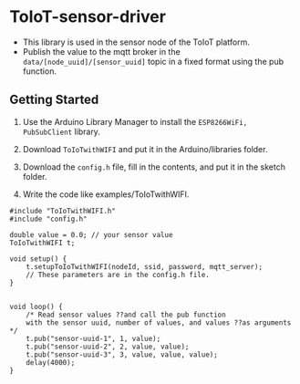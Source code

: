 # ToIoT-sensor-driver
* This library is used in the sensor node of the ToIoT platform.  
* Publish the value to the mqtt broker in the `data/[node_uuid]/[sensor_uuid]` topic in a fixed format using the pub function.

## Getting Started
1. Use the Arduino Library Manager to install the `ESP8266WiFi,` `PubSubClient` library.
  
2. Download `ToIoTwithWIFI` and put it in the Arduino/libraries folder.

3. Download the `config.h` file, fill in the contents, and put it in the sketch folder.

4. Write the code like examples/ToIoTwithWIFI.

```
#include "ToIoTwithWIFI.h"
#include "config.h"

double value = 0.0; // your sensor value 
ToIoTwithWIFI t;

void setup() {
    t.setupToIoTwithWIFI(nodeId, ssid, password, mqtt_server);
    // These parameters are in the config.h file.
}


void loop() {
    /* Read sensor values ??and call the pub function 
    with the sensor uuid, number of values, and values ??as arguments */
    t.pub("sensor-uuid-1", 1, value);
    t.pub("sensor-uuid-2", 2, value, value);
    t.pub("sensor-uuid-3", 3, value, value, value);
    delay(4000); 
}
```